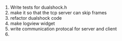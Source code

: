 1. Write tests for dualshock.h
1. make it so that the tcp server can skip frames
1. refactor dualshock code
1. make logview widget
1. write communication protocal for server and client
1. 

